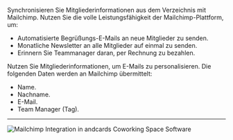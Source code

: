 Synchronisieren Sie Mitgliederinformationen aus dem Verzeichnis mit Mailchimp. Nutzen Sie die volle Leistungsfähigkeit der Mailchimp-Plattform, um:

- Automatisierte Begrüßungs-E-Mails an neue Mitglieder zu senden.
- Monatliche Newsletter an alle Mitglieder auf einmal zu senden.
- Erinnern Sie Teammanager daran, per Rechnung zu bezahlen.

Nutzen Sie Mitgliederinformationen, um E-Mails zu personalisieren. Die folgenden Daten werden an Mailchimp übermittelt:

- Name.
- Nachname.
- E-Mail.
- Team Manager (Tag).

---

![Mailchimp Integration in andcards Coworking Space Software](https://d7ccq1i35b0cj.cloudfront.net/andcards-integrations-mailchimp-light-en-1920-1200.png)

